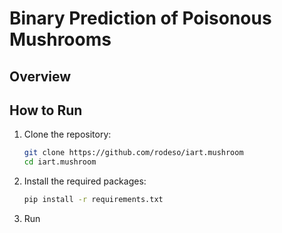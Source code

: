 # Binary Prediction of Poisonous Mushrooms

## Overview

## How to Run
1. Clone the repository:
    ```bash
    git clone https://github.com/rodeso/iart.mushroom
    cd iart.mushroom
    ```
2. Install the required packages:
    ```bash
    pip install -r requirements.txt
    ```
3. Run